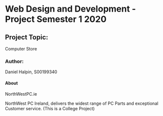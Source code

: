 <h1>Web Design and Development - Project Semester 1 2020</h1>
<h2>Project Topic:</h2>
<p>Computer Store</p>
<h3>Author:</h3>
<p>Daniel Halpin, S00199340</p>
<p></p>


<h4>About</h4>
<p>NorthWestPC.ie</p>
<p>NorthWest PC Ireland, delivers the widest range of PC Parts and exceptional Customer service. (This is a College Project)</p>
